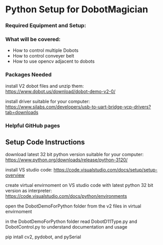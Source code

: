 # Python Setup for DobotMagician
### Required Equipment and Setup:


### What will be covered:
- How to control multiple Dobots
- How to control conveyer belt
- How to use opencv adjacent to dobots 

### Packages Needed
install V2 dobot files and unzip them: https://www.dobot.us/download/dobot-demo-v2-0/ 

install driver suitable for your computer: https://www.silabs.com/developers/usb-to-uart-bridge-vcp-drivers?tab=downloads
### Helpful GitHub pages

## Setup Code Instructions
download latest 32 bit python version suitable for your computer: https://www.python.org/downloads/release/python-3120/

install VS studio code: https://code.visualstudio.com/docs/setup/setup-overview

create virtual envirnoment on VS studio code with latest python 32 bit version as interpreter: https://code.visualstudio.com/docs/python/environments

open the DobotDemoForPython folder from the v2 files in virtual envirnoment

in the DobotDemoForPython folder read DobotD11Type.py and DobotControl.py to understand documentation and usage 

pip intall cv2, pydobot, and pySerial


